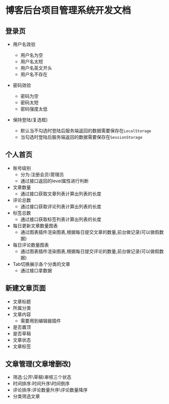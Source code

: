 # 博客后台项目管理系统开发文档

## 登录页

- 用户名效验
  - 用户名为空
  - 用户名太短
  - 用户名英文开头
  - 用户名不存在

- 密码效验
  - 密码为空
  - 密码太短
  - 密码强度太低

- 保持登陆(复选框)
  - 默认当不勾选时登陆后服务端返回的数据需要保存在`LocalStorage`
  - 当勾选时登陆后服务端返回的数据需要保存在`SessionStorage`

## 个人首页

- 账号级别
  - 分为:注册会员\管理员
  - 通过接口返回的level属性进行判断
- 文章数量
  - 通过接口获取文章列表计算出列表的长度
- 评论总数
  - 通过接口获取评论列表计算出列表的长度
- 标签总数
  - 通过接口获取标签列表计算出列表的长度
- 每日更新文章数量图表
  - 通过图表插件渲染图表,根据每日提交文章的数量,前台做记录(可以做假数据)
- 每日评论数量图表
  - 通过图表插件渲染图表,根据每日提交评论的数量,前台做记录(可以做假数据)
- Tab切换展示各个分类的文章
  - 通过接口拿数据

## 新建文章页面

- 文章标题
- 所属分类
- 文章内容
  - 需要用到编辑器插件
- 是否置顶
- 是否草稿
- 文章状态
- 文章标签

## 文章管理(文章增删改)

- 筛选:公开\草稿\审核三个状态
- 时间排序:时间升序\时间倒序
- 评论排序:评论数量升序\评论数量降序
- 分类筛选文章

